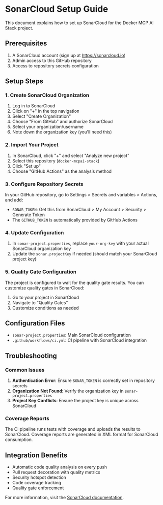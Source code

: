 # SonarCloud Setup Guide

This document explains how to set up SonarCloud for the Docker MCP AI Stack project.

## Prerequisites

1. A SonarCloud account (sign up at <https://sonarcloud.io>)
2. Admin access to this GitHub repository
3. Access to repository secrets configuration

## Setup Steps

### 1. Create SonarCloud Organization

1. Log in to SonarCloud
2. Click on "+" in the top navigation
3. Select "Create Organization"
4. Choose "From GitHub" and authorize SonarCloud
5. Select your organization/username
6. Note down the organization key (you'll need this)

### 2. Import Your Project

1. In SonarCloud, click "+" and select "Analyze new project"
2. Select this repository (`docker-mcpai-stack`)
3. Click "Set up"
4. Choose "GitHub Actions" as the analysis method

### 3. Configure Repository Secrets

In your GitHub repository, go to Settings > Secrets and variables > Actions, and add:

- `SONAR_TOKEN`: Get this from SonarCloud > My Account > Security > Generate Token
- The `GITHUB_TOKEN` is automatically provided by GitHub Actions

### 4. Update Configuration

1. In `sonar-project.properties`, replace `your-org-key` with your actual SonarCloud organization key
2. Update the `sonar.projectKey` if needed (should match your SonarCloud project key)

### 5. Quality Gate Configuration

The project is configured to wait for the quality gate results. You can customize quality gates in SonarCloud:

1. Go to your project in SonarCloud
2. Navigate to "Quality Gates"
3. Customize conditions as needed

## Configuration Files

- `sonar-project.properties`: Main SonarCloud configuration
- `.github/workflows/ci.yml`: CI pipeline with SonarCloud integration

## Troubleshooting

### Common Issues

1. **Authentication Error**: Ensure `SONAR_TOKEN` is correctly set in repository secrets
2. **Organization Not Found**: Verify the organization key in `sonar-project.properties`
3. **Project Key Conflicts**: Ensure the project key is unique across SonarCloud

### Coverage Reports

The CI pipeline runs tests with coverage and uploads the results to SonarCloud. Coverage reports are
generated in XML format for SonarCloud consumption.

## Integration Benefits

- Automatic code quality analysis on every push
- Pull request decoration with quality metrics
- Security hotspot detection
- Code coverage tracking
- Quality gate enforcement

For more information, visit the [SonarCloud documentation](https://docs.sonarcloud.io/).
